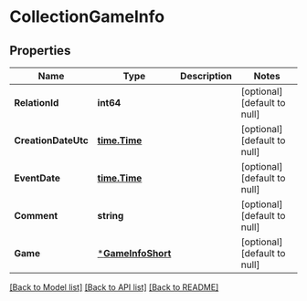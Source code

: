 # CollectionGameInfo

## Properties
Name | Type | Description | Notes
------------ | ------------- | ------------- | -------------
**RelationId** | **int64** |  | [optional] [default to null]
**CreationDateUtc** | [**time.Time**](time.Time.md) |  | [optional] [default to null]
**EventDate** | [**time.Time**](time.Time.md) |  | [optional] [default to null]
**Comment** | **string** |  | [optional] [default to null]
**Game** | [***GameInfoShort**](GameInfoShort.md) |  | [optional] [default to null]

[[Back to Model list]](../README.md#documentation-for-models) [[Back to API list]](../README.md#documentation-for-api-endpoints) [[Back to README]](../README.md)


